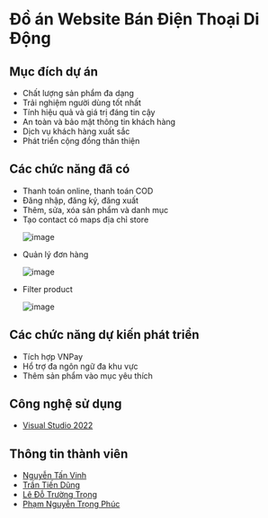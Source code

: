 <h1> Đồ án Website Bán Điện Thoại Di Động</h1>

<h2>Mục đích dự án</h2>
<ul>
  <li>Chất lượng sản phẩm đa dạng</li>
  <li>Trải nghiệm người dùng tốt nhất</li>
  <li>Tính hiệu quả và giá trị đáng tin cậy</li>
  <li>An toàn và bảo mật thông tin khách hàng</li>
  <li>Dịch vụ khách hàng xuất sắc</li>
  <li>Phát triển cộng đồng thân thiện</li>
</ul>

<h2>Các chức năng đã có</h2>
<ul>
  <li>Thanh toán online, thanh toán COD</li>
  <li>Đăng nhập, đăng ký, đăng xuất</li>
  <li>Thêm, sửa, xóa sản phẩm và danh mục</li>
  <li>Tạo contact có maps địa chỉ store</li>

![image](https://github.com/TrongVipPro/Nhom9_WebsiteBanDTDD_T5_Ca3/assets/100860676/86ca845a-81dd-4bc5-a517-26a8c1306f49)
  
  <li>Quản lý đơn hàng</li>
  
![image](https://github.com/TrongVipPro/Nhom9_WebsiteBanDTDD_T5_Ca3/assets/100860676/c76e9d1d-122a-4c3e-8c96-13dd8c5397ad)
  
   <li>Filter product</li>

![image](https://github.com/TrongVipPro/Nhom9_WebsiteBanDTDD_T5_Ca3/assets/100860676/54e498d3-bafa-4952-8384-325518c6a20a)

  
</ul>

<h2>Các chức năng dự kiến phát triển</h2>
<ul>
  <li>Tích hợp VNPay</li>
  <li>Hổ trợ đa ngôn ngữ đa khu vực</li>
  <li>Thêm sản phẩm vào mục yêu thích</li>
</ul>

<h2>Công nghệ sử dụng</h2>
<ul>
  <li><a href="https://visualstudio.microsoft.com/">Visual Studio 2022</a></li>

</ul>

<h2>Thông tin thành viên</h2>
<ul>
  <li><a href="">Nguyễn Tấn Vinh</a></li>
  <li><a href="">Trần Tiến Dũng</a></li>
  <li><a href="">Lê Đỗ Trường Trọng</a></li>
  <li><a href="">Phạm Nguyễn Trọng Phúc</a></li>
</ul>
